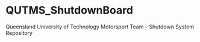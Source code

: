 # QUTMS_ShutdownBoard
Queensland University of Technology Motorsport Team - Shutdown System Repository
